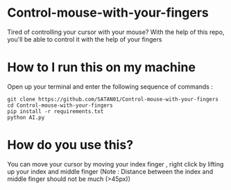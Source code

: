 # Control-mouse-with-your-fingers

Tired of controlling your cursor with your mouse?
With the help of this repo, you'll be able to control it with the help of your fingers

# How to I run this on my machine

Open up your terminal and enter the following sequence of commands :

```
git clone https://github.com/SATAN01/Control-mouse-with-your-fingers
cd Control-mouse-with-your-fingers
pip install -r requirements.txt
python AI.py
```

# How do you use this?
You can move your cursor by moving your index finger , right click by lifting up your index and middle finger
(Note : Distance between the index and middle finger should not be much (>45px))
